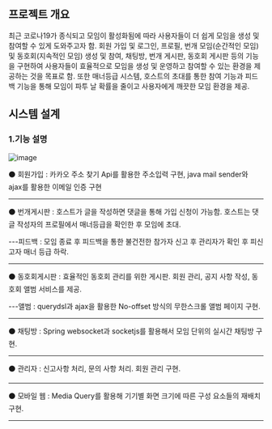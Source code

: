 ## 프로젝트 개요

최근 코로나19가 종식되고 모임이 활성화됨에 따라 사용자들이 더 쉽게 모임을 생성 및 참여할 수 있게 도와주고자 함. 회원 가입 및 로그인, 프로필, 번개 모임(순간적인 모임) 및 동호회(지속적인 모임) 생성 및 참여, 채팅방, 번개 게시판, 동호회 게시판 등의 기능을 구현하여 사용자들이 효율적으로 모임을 생성 및 운영하고 참여할 수 있는 환경을 제공하는 것을 목표로 함. 또한 매너등급 시스템, 호스트의 초대를 통한 참여 기능과 피드백 기능을 통해 모임이 파투 날 확률을 줄이고 사용자에게 깨끗한 모임 환경을 제공.

## 시스템 설계

### 1.기능 설명
![image](https://github.com/focandlol/gathering/assets/50188319/508c3ba4-bc03-4bb9-bde1-9457a2d71899)

⚫ 회원가입 : 카카오 주소 찾기 Api를 활용한 주소입력 구현, java mail sender와 ajax를 활용한 이메일 인증 구현

---

⚫ 번개게시판 : 호스트가 글을 작성하면 댓글을 통해 가입 신청이 가능함. 호스트는 댓글 작성자의 프로필에서 매너등급을 확인한 후 모임에 초대.
   
   ---피드백 : 모임 종료 후 피드백을 통한 불건전한 참가자 신고 후 관리자가 확인 후 피신고자 매너 등급 하락.
   
---
⚫ 동호회게시판 : 효율적인 동호회 관리를 위한 게시판. 회원 관리, 공지 사항 작성, 동호회 앨범 서비스를 제공.
   
   ---앨범 : querydsl과 ajax을 활용한 No-offset 방식의 무한스크롤 앨범 페이지 구현.
   
---
⚫ 채팅방 : Spring websocket과 socketjs를 활용해서 모임 단위의 실시간 채팅방 구현.

---
⚫ 관리자 : 신고사항 처리, 문의 사항 처리. 회원 관리 구현.

---
⚫ 모바일 웹 : Media Query를 활용해 기기별 화면 크기에 따른 구성 요소들의 재배치 구현.

---
